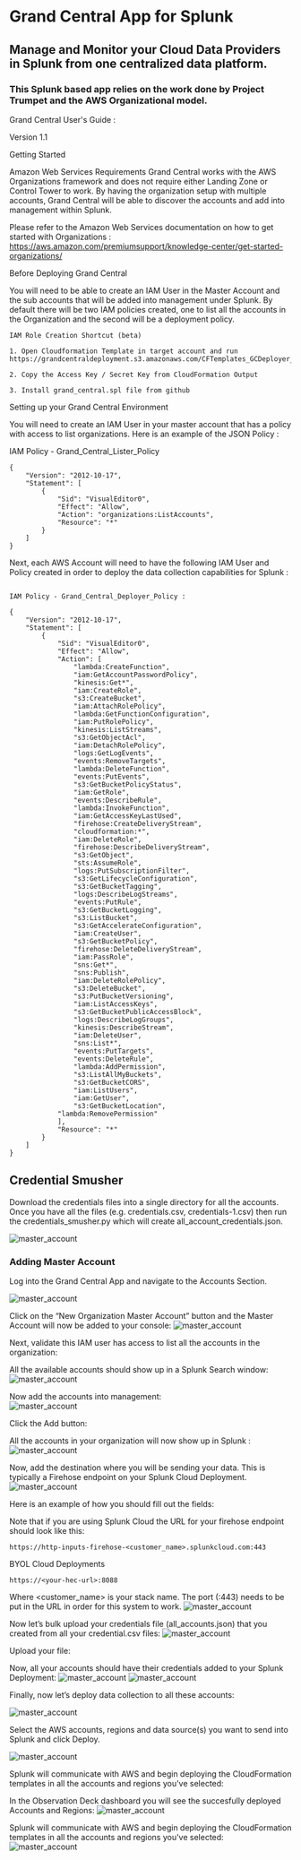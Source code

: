 # Grand Central App for Splunk

## Manage and Monitor your Cloud Data Providers in Splunk from one centralized data platform.

### This Splunk based app relies on the work done by Project Trumpet and the AWS Organizational model.

Grand Central User's Guide :

Version 1.1

Getting Started

Amazon Web Services
Requirements
Grand Central works with the AWS Organizations framework and does not require either Landing Zone or Control Tower to work. By having the organization setup with multiple accounts, Grand Central will be able to discover the accounts and add into management within Splunk. 

Please refer to the Amazon Web Services documentation on how to get started with Organizations : https://aws.amazon.com/premiumsupport/knowledge-center/get-started-organizations/  
	
Before Deploying Grand Central

You will need to be able to create an IAM User in the Master Account and the sub accounts that will be added into management under Splunk. By default there will be two IAM policies created, one to list all the accounts in the Organization and the second will be a deployment policy. 

```
IAM Role Creation Shortcut (beta)

1. Open Cloudformation Template in target account and run https://grandcentraldeployment.s3.amazonaws.com/CFTemplates_GCDeployer_User.json 

2. Copy the Access Key / Secret Key from CloudFormation Output

3. Install grand_central.spl file from github
```
	
Setting up your Grand Central Environment

You will need to create an IAM User in your master account that has a policy with access to list organizations. Here is an example of the JSON Policy :

IAM Policy - Grand_Central_Lister_Policy

```
{
    "Version": "2012-10-17",
    "Statement": [
        {
            "Sid": "VisualEditor0",
            "Effect": "Allow",
            "Action": "organizations:ListAccounts",
            "Resource": "*"
        }
    ]
}
```
Next, each AWS Account will need to have the following IAM User and Policy created in order to deploy the data collection capabilities for Splunk : 

```

IAM Policy - Grand_Central_Deployer_Policy :

{
    "Version": "2012-10-17",
    "Statement": [
        {
            "Sid": "VisualEditor0",
            "Effect": "Allow",
            "Action": [
                "lambda:CreateFunction",
                "iam:GetAccountPasswordPolicy",
                "kinesis:Get*",
                "iam:CreateRole",
                "s3:CreateBucket",
                "iam:AttachRolePolicy",
                "lambda:GetFunctionConfiguration",
                "iam:PutRolePolicy",
                "kinesis:ListStreams",
                "s3:GetObjectAcl",
                "iam:DetachRolePolicy",
                "logs:GetLogEvents",
                "events:RemoveTargets",
                "lambda:DeleteFunction",
                "events:PutEvents",
                "s3:GetBucketPolicyStatus",
                "iam:GetRole",
                "events:DescribeRule",
                "lambda:InvokeFunction",
                "iam:GetAccessKeyLastUsed",
                "firehose:CreateDeliveryStream",
                "cloudformation:*",
                "iam:DeleteRole",
                "firehose:DescribeDeliveryStream",
                "s3:GetObject",
                "sts:AssumeRole",
                "logs:PutSubscriptionFilter",
                "s3:GetLifecycleConfiguration",
                "s3:GetBucketTagging",
                "logs:DescribeLogStreams",
                "events:PutRule",
                "s3:GetBucketLogging",
                "s3:ListBucket",
                "s3:GetAccelerateConfiguration",
                "iam:CreateUser",
                "s3:GetBucketPolicy",
                "firehose:DeleteDeliveryStream",
                "iam:PassRole",
                "sns:Get*",
                "sns:Publish",
                "iam:DeleteRolePolicy",
                "s3:DeleteBucket",
                "s3:PutBucketVersioning",
                "iam:ListAccessKeys",
                "s3:GetBucketPublicAccessBlock",
                "logs:DescribeLogGroups",
                "kinesis:DescribeStream",
                "iam:DeleteUser",
                "sns:List*",
                "events:PutTargets",
                "events:DeleteRule",
                "lambda:AddPermission",
                "s3:ListAllMyBuckets",
                "s3:GetBucketCORS",
                "iam:ListUsers",
                "iam:GetUser",
                "s3:GetBucketLocation",
	        "lambda:RemovePermission"
            ],
            "Resource": "*"
        }
    ]
}
``` 
 
## Credential Smusher
Download the credentials files into a single directory for all the accounts. Once you have all the files (e.g. credentials.csv, credentials-1.csv) then run the credentials_smusher.py which will create all_account_credentials.json. 

![master_account]( https://grandcentraldeployment.s3.amazonaws.com/gc_13.png)

### Adding Master Account

Log into the Grand Central App and navigate to the Accounts Section.  

![master_account]( https://grandcentraldeployment.s3.amazonaws.com/gc_1.png)

Click on the “New Organization Master Account” button and the Master Account will now be added to your console: 
![master_account]( https://grandcentraldeployment.s3.amazonaws.com/gc_12.png)

Next, validate this IAM user has access to list all the accounts in the organization: 

All the available accounts should show up in a Splunk Search window:  
![master_account]( https://grandcentraldeployment.s3.amazonaws.com/gc_3.png)

Now add the accounts into management:  
![master_account]( https://grandcentraldeployment.s3.amazonaws.com/gc_4.png)

Click the Add button: 

All the accounts in your organization will now show up in Splunk :  
![master_account]( https://grandcentraldeployment.s3.amazonaws.com/gc_5.png)

Now, add the destination where you will be sending your data. This is typically a Firehose endpoint on your Splunk Cloud Deployment. 
![master_account]( https://grandcentraldeployment.s3.amazonaws.com/gc_6.png)

Here is an example of how you should fill out the fields: 

Note that if you are using Splunk Cloud the URL for your firehose endpoint should look like this:
```
https://http-inputs-firehose-<customer_name>.splunkcloud.com:443
```

BYOL Cloud Deployments
```
https://<your-hec-url>:8088 
```

Where <customer_name> is your stack name. The port (:443) needs to be put in the URL in order for this system to work.
![master_account]( https://grandcentraldeployment.s3.amazonaws.com/gc_6.png)

Now let’s bulk upload your credentials file (all_accounts.json) that you created from all your credential.csv files: 
![master_account]( https://grandcentraldeployment.s3.amazonaws.com/gc_11.png)


Upload your file: 

Now, all your accounts should have their credentials added to your Splunk Deployment: 
![master_account]( https://grandcentraldeployment.s3.amazonaws.com/gc_6a.png)
![master_account]( https://grandcentraldeployment.s3.amazonaws.com/gc_5a.png)

Finally, now let’s deploy data collection to all these accounts: 

![master_account]( https://grandcentraldeployment.s3.amazonaws.com/gc_7.png)

Select the AWS accounts, regions and data source(s) you want to send into Splunk and click Deploy.

![master_account]( https://grandcentraldeployment.s3.amazonaws.com/gc_8.png)

Splunk will communicate with AWS and begin deploying the CloudFormation templates in all the accounts and regions you've selected:


In the Observation Deck dashboard you will see the succesfully deployed Accounts and Regions:
![master_account]( https://grandcentraldeployment.s3.amazonaws.com/gc_10.png)

Splunk will communicate with AWS and begin deploying the CloudFormation templates in all the accounts and regions you've selected:
![master_account]( https://grandcentraldeployment.s3.amazonaws.com/gc_9.png)

